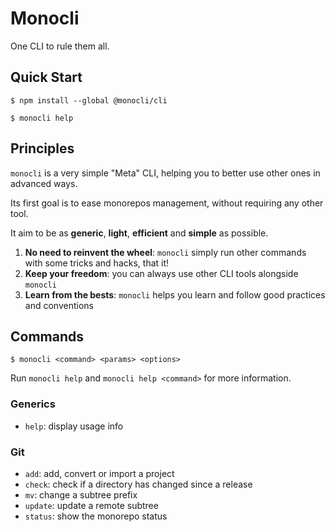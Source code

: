 # Monocli

One CLI to rule them all.

## Quick Start

```shell-session
$ npm install --global @monocli/cli

$ monocli help
```

## Principles

`monocli` is a very simple "Meta" CLI, helping you to better use other ones in advanced ways.

Its first goal is to ease monorepos management, without requiring any other tool.

It aim to be as **generic**, **light**, **efficient** and **simple** as possible.

1. **No need to reinvent the wheel**: `monocli` simply run other commands with some tricks and hacks, that it!
2. **Keep your freedom**: you can always use other CLI tools alongside `monocli`
3. **Learn from the bests**: `monocli` helps you learn and follow good practices and conventions

## Commands

```shell-session
$ monocli <command> <params> <options>
```

Run `monocli help` and `monocli help <command>` for more information.

### Generics

- `help`: display usage info

### Git

- `add`: add, convert or import a project
- `check`: check if a directory has changed since a release
- `mv`: change a subtree prefix
- `update`: update a remote subtree
- `status`: show the monorepo status
